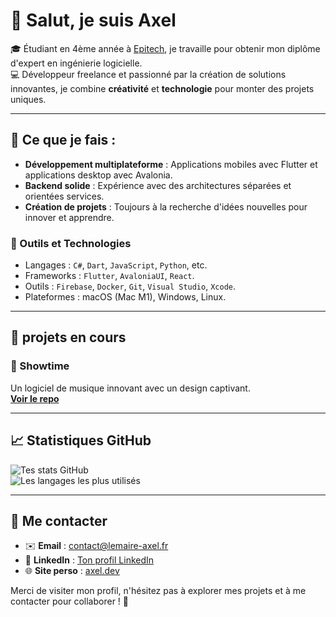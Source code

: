 # 👋 Salut, je suis Axel

🎓 Étudiant en 4ème année à [Epitech](https://www.epitech.eu), je travaille pour obtenir mon diplôme d'expert en ingénierie logicielle.  
💻 Développeur freelance et passionné par la création de solutions innovantes, je combine **créativité** et **technologie** pour monter des projets uniques.

---

## 🚀 Ce que je fais :

- **Développement multiplateforme** : Applications mobiles avec Flutter et applications desktop avec Avalonia.  
- **Backend solide** : Expérience avec des architectures séparées et orientées services.  
- **Création de projets** : Toujours à la recherche d'idées nouvelles pour innover et apprendre.  

### 🔧 Outils et Technologies

- Langages : `C#`, `Dart`, `JavaScript`, `Python`, etc.  
- Frameworks : `Flutter`, `AvaloniaUI`, `React`.  
- Outils : `Firebase`, `Docker`, `Git`, `Visual Studio`, `Xcode`.  
- Plateformes : macOS (Mac M1), Windows, Linux.  

---

## 🌟 projets en cours

### 🎵 Showtime
Un logiciel de musique innovant avec un design captivant.  
**[Voir le repo]([https://github.com/ton-profil/Showtime](https://github.com/ShowTime-Sound-Solution))**  

---

## 📈 Statistiques GitHub  

![Tes stats GitHub](https://github-readme-stats.vercel.app/api?username=axFury&show_icons=true&theme=radical)  
![Les langages les plus utilisés](https://github-readme-stats.vercel.app/api/top-langs/?username=axFury&layout=compact&theme=radical)  

---

## 📝 Me contacter  

- ✉️ **Email** : contact@lemaire-axel.fr  
- 💼 **LinkedIn** : [Ton profil LinkedIn](https://linkedin.com/in/lemaireaxel)  
- 🌐 **Site perso** : [axel.dev](https://lemaire-axel.fr)  

Merci de visiter mon profil, n'hésitez pas à explorer mes projets et à me contacter pour collaborer ! 🚀
